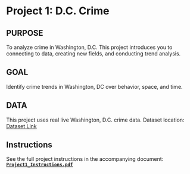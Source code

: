 # Project 1: D.C. Crime

## PURPOSE 
To analyze crime in Washington, D.C. This project introduces you to connecting to data, creating new fields, and conducting trend analysis.

## GOAL
Identify crime trends in Washington, DC over behavior, space, and time.

## DATA
This project uses real live Washington, D.C. crime data.
Dataset location: [Dataset Link](https://opendata.dc.gov/)

## Instructions
See the full project instructions in the accompanying document:  
**[`Project1_Instructions.pdf`](Project1_Instructions.pdf)**
